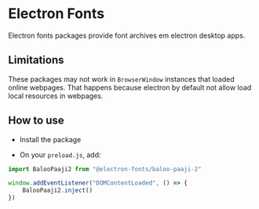# Electron Fonts

Electron fonts packages provide font archives em electron desktop apps.

## Limitations

These packages may not work in `BrowserWindow` instances that loaded online webpages. That happens because electron by default not allow load local resources in webpages.

## How to use

* Install the package

* On your `preload.js`, add:

```ts
import BalooPaaji2 from "@electron-fonts/baloo-paaji-2"

window.addEventListener("DOMContentLoaded", () => {
    BalooPaaji2.inject()
})
```
